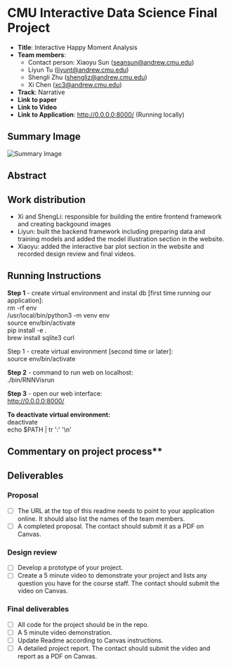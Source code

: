 # CMU Interactive Data Science Final Project
* **Title**: Interactive Happy Moment Analysis
* **Team members**:
  * Contact person: Xiaoyu Sun (seansun@andrew.cmu.edu)
  * Liyun Tu (liyunt@andrew.cmu.edu)
  * Shengli Zhu (shengliz@andrew.cmu.edu)
  * Xi Chen (xc3@andrew.cmu.edu)
* **Track**: Narrative 
* **Link to paper**
* **Link to Video**
* **Link to Application**: http://0.0.0.0:8000/ (Running locally)

## Summary Image
![Summary Image](https://www.linkpicture.com/q/Screen-Shot-2020-12-10-at-9.06.31-PM.png)
## Abstract

## Work distribution

- Xi and ShengLi: responsible for building the entire frontend framework and creating backgound images 
- Liyun: built the backend framework including preparing data and training models and added the model illustration section in the website.
- Xiaoyu: added the interactive bar plot section in the website and recorded design review and final videos. 

## Running Instructions
**Step 1** - create virtual environment and instal db [first time running our application]:       
rm -rf env          
/usr/local/bin/python3 -m venv env         
source env/bin/activate        
pip install -e .           
brew install sqlite3 curl          

Step 1 - create virtual environment [second time or later]:             
source env/bin/activate        

**Step 2** - command to run web on localhost:       
./bin/RNNVisrun   

**Step 3** - open our web interface:        
http://0.0.0.0:8000/    

**To deactivate virtual environment:**       
deactivate           
echo $PATH | tr ':' '\n'   

## Commentary on project process**

## Deliverables

### Proposal

- [ ] The URL at the top of this readme needs to point to your application online. It should also list the names of the team members.
- [ ] A completed proposal. The contact should submit it as a PDF on Canvas.

### Design review

- [ ] Develop a prototype of your project.
- [ ] Create a 5 minute video to demonstrate your project and lists any question you have for the course staff. The contact should submit the video on Canvas.

### Final deliverables

- [ ] All code for the project should be in the repo.
- [ ] A 5 minute video demonstration.
- [ ] Update Readme according to Canvas instructions.
- [ ] A detailed project report. The contact should submit the video and report as a PDF on Canvas.
